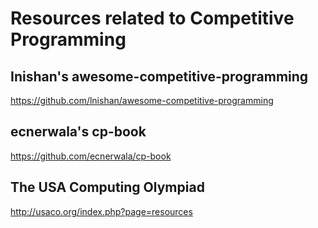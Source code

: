 # Resources related to Competitive Programming
## Inishan's awesome-competitive-programming
https://github.com/lnishan/awesome-competitive-programming

## ecnerwala's cp-book
https://github.com/ecnerwala/cp-book

## The USA Computing Olympiad
http://usaco.org/index.php?page=resources
